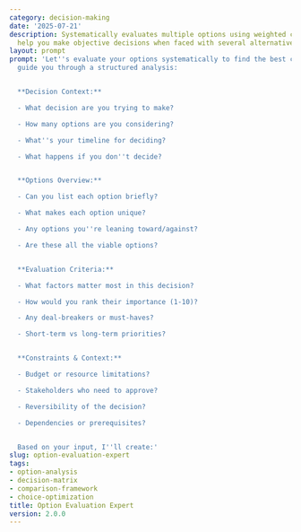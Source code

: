 ```yaml
---
category: decision-making
date: '2025-07-21'
description: Systematically evaluates multiple options using weighted criteria to
  help you make objective decisions when faced with several alternatives.
layout: prompt
prompt: 'Let''s evaluate your options systematically to find the best choice. I''ll
  guide you through a structured analysis:


  **Decision Context:**

  - What decision are you trying to make?

  - How many options are you considering?

  - What''s your timeline for deciding?

  - What happens if you don''t decide?


  **Options Overview:**

  - Can you list each option briefly?

  - What makes each option unique?

  - Any options you''re leaning toward/against?

  - Are these all the viable options?


  **Evaluation Criteria:**

  - What factors matter most in this decision?

  - How would you rank their importance (1-10)?

  - Any deal-breakers or must-haves?

  - Short-term vs long-term priorities?


  **Constraints & Context:**

  - Budget or resource limitations?

  - Stakeholders who need to approve?

  - Reversibility of the decision?

  - Dependencies or prerequisites?


  Based on your input, I''ll create:'
slug: option-evaluation-expert
tags:
- option-analysis
- decision-matrix
- comparison-framework
- choice-optimization
title: Option Evaluation Expert
version: 2.0.0
---
```

